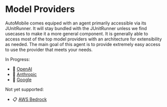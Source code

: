 # Model Providers

AutoMobile comes equiped with an agent primarily accessible via its JUnitRunner. It will stay bundled with the JUnitRunner
unless we find usecases to make it a more general component. It is generally able to access most of the top model providers
with an architecture for extensibility as needed. The main goal of this agent is to provide extremely easy access to use
the provider that meets your needs.

In Progress:

- 🚧 [OpenAI](openai.md)
- 🚧 [Anthropic](anthropic.md)
- 🚧 [Google](google.md)

Not yet supported:

- 📋 [AWS Bedrock](aws-bedrock.md)
